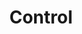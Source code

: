 ---
layout: page
title: Control
img: assets/img/games/control.png
importance: 1
category: games
redirect: https://www.remedygames.com/games/control
---